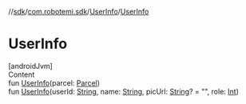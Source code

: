 //[sdk](../../../index.md)/[com.robotemi.sdk](../index.md)/[UserInfo](index.md)/[UserInfo](-user-info.md)



# UserInfo  
[androidJvm]  
Content  
fun [UserInfo](-user-info.md)(parcel: [Parcel](https://developer.android.com/reference/kotlin/android/os/Parcel.html))  
fun [UserInfo](-user-info.md)(userId: [String](https://kotlinlang.org/api/latest/jvm/stdlib/kotlin/-string/index.html), name: [String](https://kotlinlang.org/api/latest/jvm/stdlib/kotlin/-string/index.html), picUrl: [String](https://kotlinlang.org/api/latest/jvm/stdlib/kotlin/-string/index.html)? = "", role: [Int](https://kotlinlang.org/api/latest/jvm/stdlib/kotlin/-int/index.html))  



